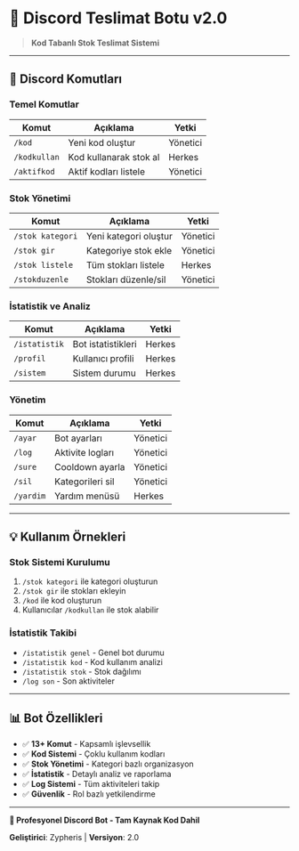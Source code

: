 # 🤖 Discord Teslimat Botu v2.0

> **Kod Tabanlı Stok Teslimat Sistemi**

---

## 🚀 **Discord Komutları**

### **Temel Komutlar**
| Komut | Açıklama | Yetki |
|-------|----------|-------|
| `/kod` | Yeni kod oluştur | Yönetici |
| `/kodkullan` | Kod kullanarak stok al | Herkes |
| `/aktifkod` | Aktif kodları listele | Yönetici |

### **Stok Yönetimi**
| Komut | Açıklama | Yetki |
|-------|----------|-------|
| `/stok kategori` | Yeni kategori oluştur | Yönetici |
| `/stok gir` | Kategoriye stok ekle | Yönetici |
| `/stok listele` | Tüm stokları listele | Herkes |
| `/stokduzenle` | Stokları düzenle/sil | Yönetici |

### **İstatistik ve Analiz**
| Komut | Açıklama | Yetki |
|-------|----------|-------|
| `/istatistik` | Bot istatistikleri | Herkes |
| `/profil` | Kullanıcı profili | Herkes |
| `/sistem` | Sistem durumu | Herkes |

### **Yönetim**
| Komut | Açıklama | Yetki |
|-------|----------|-------|
| `/ayar` | Bot ayarları | Yönetici |
| `/log` | Aktivite logları | Yönetici |
| `/sure` | Cooldown ayarla | Yönetici |
| `/sil` | Kategorileri sil | Yönetici |
| `/yardim` | Yardım menüsü | Herkes |

---

## 💡 **Kullanım Örnekleri**

### **Stok Sistemi Kurulumu**
1. `/stok kategori` ile kategori oluşturun
2. `/stok gir` ile stokları ekleyin
3. `/kod` ile kod oluşturun
4. Kullanıcılar `/kodkullan` ile stok alabilir

### **İstatistik Takibi**
- `/istatistik genel` - Genel bot durumu
- `/istatistik kod` - Kod kullanım analizi
- `/istatistik stok` - Stok dağılımı
- `/log son` - Son aktiviteler

---

## 📊 **Bot Özellikleri**

- ✅ **13+ Komut** - Kapsamlı işlevsellik
- ✅ **Kod Sistemi** - Çoklu kullanım kodları
- ✅ **Stok Yönetimi** - Kategori bazlı organizasyon
- ✅ **İstatistik** - Detaylı analiz ve raporlama
- ✅ **Log Sistemi** - Tüm aktiviteleri takip
- ✅ **Güvenlik** - Rol bazlı yetkilendirme

---

**💎 Profesyonel Discord Bot - Tam Kaynak Kod Dahil**

**Geliştirici**: Zypheris | **Versiyon**: 2.0